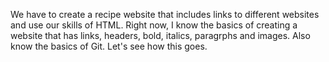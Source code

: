 We have to create a recipe website that includes links to different websites and use our skills of HTML. Right now, I know the basics of creating a website that has links, headers, bold, italics, paragrphs and images. Also know the basics of Git. Let's see how this goes.
